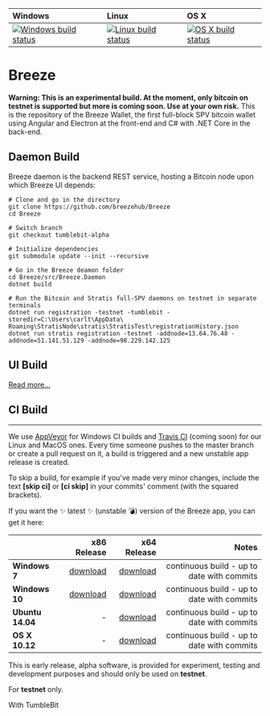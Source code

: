 | Windows | Linux | OS X |
| :---- | :------ | :---- |
[![Windows build status][1]][2] | [![Linux build status][3]][4] | [![OS X build status][5]][6] | 

[1]: https://ci.appveyor.com/api/projects/status/j9g1kfpo48kf3eyr?svg=true
[2]: https://ci.appveyor.com/project/breezehubadmin/breeze
[3]: https://travis-ci.org/BreezeHub/Breeze.svg?branch=tumblebit-alpha
[4]: https://travis-ci.org/BreezeHub/Breeze
[5]: https://travis-ci.org/BreezeHub/Breeze.svg?branch=tumblebit-alpha
[6]: https://travis-ci.org/BreezeHub/Breeze


# Breeze

__Warning: This is an experimental build. At the moment, only bitcoin on testnet is supported but more is coming soon. Use at your own risk.__
This is the repository of the Breeze Wallet, the first full-block SPV bitcoin wallet using Angular and Electron at the front-end and C# with .NET Core in the back-end.

## Daemon Build

Breeze daemon is the backend REST service, hosting a Bitcoin node upon which Breeze UI depends:

```
# Clone and go in the directory
git clone https://github.com/breezehub/Breeze
cd Breeze

# Switch branch
git checkout tumblebit-alpha

# Initialize dependencies
git submodule update --init --recursive

# Go in the Breeze deamon folder
cd Breeze/src/Breeze.Daemon
dotnet build

# Run the Bitcoin and Stratis full-SPV daemons on testnet in separate terminals
dotnet run registration -testnet -tumblebit -storedir=C:\Users\carlt\AppData\ Roaming\StratisNode\stratis\StratisTest\registrationHistory.json
dotnet run stratis registration -testnet -addnode=13.64.76.48 -addnode=51.141.51.129 -addnode=98.229.142.125
```

## UI Build

[Read more...](https://github.com/stratisproject/Breeze/blob/master/Breeze.UI/README.md)

## CI Build
-----------

We use [AppVeyor](https://www.appveyor.com/) for Windows CI builds and [Travis CI](https://travis-ci.org/) (coming soon) for our Linux and MacOS ones.
Every time someone pushes to the master branch or create a pull request on it, a build is triggered and a new unstable app release is created.

To skip a build, for example if you've made very minor changes, include the text **[skip ci]** or **[ci skip]** in your commits' comment (with the squared brackets).

If you want the :sparkles: latest :sparkles: (unstable :bomb:) version of the Breeze app, you can get it here: 

|    | x86 Release | x64 Release | Notes |
|:---|----------------:|------------------:|------------------:|
|**Windows 7**| [download][7] | [download][8] | continuous build - up to date with commits |
|**Windows 10**| [download][9] | [download][10] | continuous build - up to date with commits | 
|**Ubuntu 14.04**| - | [download][11] | continuous build - up to date with commits |
|**OS X 10.12**| - | [download][14] |  continuous build - up to date with commits |

This is early release, alpha software, is provided for experiment, testing and development purposes and should only be used on **testnet**.

For **testnet** only.

[7]: https://ci.appveyor.com/api/projects/breezehubadmin/breeze/artifacts/breeze_out/breeze-win7-x86-Release.zip?job=Environment%3A%20win_runtime%3Dwin7-x86%2C%20arch%3Dia32%2C%20plat%3Dwin32
[8]: https://ci.appveyor.com/api/projects/breezehubadmin/breeze/artifacts/breeze_out/breeze-win7-x64-Release.zip?job=Environment%3A%20win_runtime%3Dwin7-x64%2C%20arch%3Dx64%2C%20plat%3Dwin32
[9]: https://ci.appveyor.com/api/projects/breezehubadmin/breeze/artifacts/breeze_out/breeze-win10-x86-Release.zip?job=Environment%3A%20win_runtime%3Dwin10-x86%2C%20arch%3Dia32%2C%20plat%3Dwin32
[10]: https://ci.appveyor.com/api/projects/breezehubadmin/breeze/artifacts/breeze_out/breeze-win10-x64-Release.zip?job=Environment%3A%20win_runtime%3Dwin10-x64%2C%20arch%3Dx64%2C%20plat%3Dwin32
[11]: https://github.com/breezehub/Breeze/releases/download/cd-unstable/breeze-ubuntu.14.04-x64-Release.zip
[12]: https://github.com/breezehub/Breeze/releases/download/cd-unstable/breeze-ubuntu.14.04-x64-Release.zip
[13]: https://github.com/breezehub/Breeze/releases/download/cd-unstable/breeze-osx.10.11-x64-Release.zip
[14]: https://github.com/breezehub/Breeze/releases/download/cd-unstable/breeze-osx.10.12-x64-Release.zip

With TumbleBit
